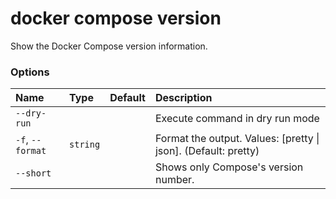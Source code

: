 # docker compose version

<!---MARKER_GEN_START-->
Show the Docker Compose version information.

### Options

| Name             | Type     | Default | Description                                                    |
|:-----------------|:---------|:--------|:---------------------------------------------------------------|
| `--dry-run`      |          |         | Execute command in dry run mode                                |
| `-f`, `--format` | `string` |         | Format the output. Values: [pretty \| json]. (Default: pretty) |
| `--short`        |          |         | Shows only Compose's version number.|


<!---MARKER_GEN_END-->

